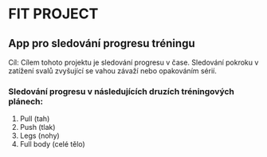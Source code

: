 # FIT PROJECT
## **App pro sledování progresu tréningu**
Cíl:
Cílem tohoto projektu je sledování progresu v čase. Sledování pokroku v zatížení svalů zvyšující se vahou závaží nebo opakováním sérií.
### Sledování progresu v následujících druzích tréningových plánech:
1. Pull (tah)
2. Push (tlak)
3. Legs (nohy)
4. Full body (celé tělo)